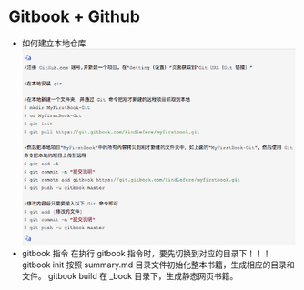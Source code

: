 # Gitbook + Github

- 如何建立本地仓库![img1](https://github.com/Wei-Chiu/Java-Experience/blob/master/Images/img1.png)
- gitbook 指令
  在执行 gitbook 指令时，要先切换到对应的目录下！！！
  gitbook init 按照 summary.md 目录文件初始化整本书籍，生成相应的目录和文件。
  gitbook build 在 _book 目录下，生成静态网页书籍。